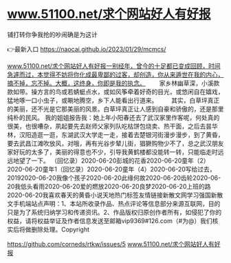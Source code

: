 # www.51100.net/求个网站好人有好报
铺打转你争我抢的吵闹确是为这计

👉最新入口 https://naocai.github.io/2023/01/29/mcmcs/

www.51100.net/求个网站好人有好报一别经年，曾今的十足都已变成回顾，时间急遽而过，本觉得不妨将你化成最卑鄙的过客，却创造，你从来遁世在我的内心，摘不掉，忘不掉。大概，这终身，你即是我的执念。
　　家乡林幽草深，小溪款款如带。操方言的鸟或若蜻蜓点水，或如风筝牵着好奇的目光，或悠闲自在嬉戏，猛地啄一口小虫子，或唰地腾空，乡下人能看出行道来。
　　其实，白草坪真正的美丽，还不光是它那美丽的风景。白草坪真正让人感到自豪和骄傲的，还是那里纯朴的民风。
我的姐姐报告我：她上年小阳春还去了武汉家里作客呢，何处真的很美，也很嘈杂，夙起要先去赵师父家列队吃枯饼包烧卖、热干面，之后去昙华林，汉阳造逛一逛，东湖武汉大学走一走，接着去楚银河街漫步漫步，到了黄昏，要去武昌江滩吹放风，对哦，再有光谷步辇儿街，猖獗购物少不了，总之武汉朋友家好玩的太多了，美丽的得意也不少，引导我黄鹤楼都没能转一转，只能临走时远远地望了一下。
（回忆录）2020-06-20彭城的花香2020-06-20童年（2）2020-06-20童年1（回忆录）2020-06-20童年（4）2020-06-20写给过去，20192020-06-20我像个孩子2020-06-20此缘何故2020-06-20齿轮2020-06-20我低头看雨2020-06-20爱的燃放2020-06-20良梦2020-06-20上班的路2020-06-20我喜欢春天的黄昏小说天地热门标签友情链接新散文网学习强国新散文手机端站点声明：1、本站所收录作品、热点评论等信息部分来源互联网，目的只是为了系统归纳学习和传递资讯。2、作品版权归原创作者所有，如侵犯了你的权益，请将权益举证及作者信息发送至邮箱vip9369#126.com（#为@）我们核实后将做删除处理。Copyright

https://github.com/corneds/rtkw/issues/5
www.51100.net/求个网站好人有好报
